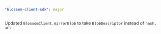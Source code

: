 ```yaml
---
"blossom-client-sdk": major
---
```


Updated `BlossomClient.mirrorBlob` to take `BlobDescriptor` instead of `hash, url`
